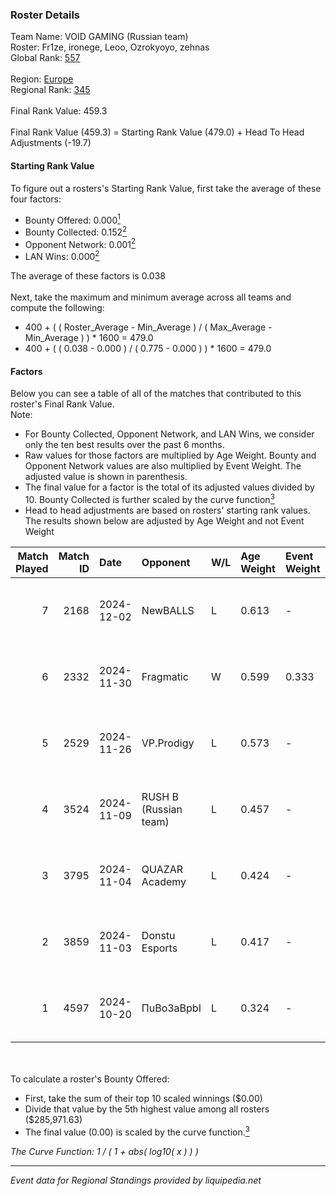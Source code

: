 ### Roster Details<br />
Team Name: VOID GAMING (Russian team)<br />
Roster: Fr1ze, ironege, Leoo, Ozrokyoyo, zehnas<br />
Global Rank: [557](../../standings_global_2025_02_28.md)<br />
<br />
Region: [Europe]( ../../standings_europe_2025_02_28.md)<br />
Regional Rank: [345]( ../../standings_europe_2025_02_28.md)<br />
<br />
Final Rank Value:  459.3<br />
<br />
Final Rank Value (459.3) = Starting Rank Value (479.0) + Head To Head Adjustments (-19.7)<br />

#### Starting Rank Value<br />
To figure out a rosters's Starting Rank Value, first take the average of these four factors:<br />
- Bounty Offered: 0.000[<sup>1</sup>](#table2)
- Bounty Collected: 0.152[<sup>2</sup>](#table1)
- Opponent Network: 0.001[<sup>2</sup>](#table1)
- LAN Wins: 0.000[<sup>2</sup>](#table1)

The average of these factors is 0.038<br />
<br />
Next, take the maximum and minimum average across all teams and compute the following:<br />
- 400 + ( ( Roster_Average - Min_Average ) / ( Max_Average - Min_Average ) ) * 1600 = 479.0
- 400 + ( ( 0.038 - 0.000 ) / ( 0.775 - 0.000 ) ) * 1600 = 479.0


#### Factors<br />
Below you can see a table of all of the matches that contributed to this roster's Final Rank Value.<br />
Note:<br />

- For Bounty Collected, Opponent Network, and LAN Wins, we consider only the ten best results over the past 6 months.
- Raw values for those factors are multiplied by Age Weight. Bounty and Opponent Network values are also multiplied by Event Weight. The adjusted value is shown in parenthesis.
- The final value for a factor is the total of its adjusted values divided by 10. Bounty Collected is further scaled by the curve function[<sup>3</sup>](#curveFunction)
- Head to head adjustments are based on rosters' starting rank values. The results shown below are adjusted by Age Weight and not Event Weight
<span id="table1"></span><br />


| Match Played | Match ID | Date       | Opponent              | W/L | Age Weight | Event Weight | Bounty Collected | Opponent Network | LAN Wins  | H2H Adj. | Roster                                  |
| -: | -: | :- | :- | :- | :- | :- | :- | :- | :- | -: | :- |
|            7 |     2168 | 2024-12-02 | NewBALLS              | L   | 0.613      | -            | -                | -                | -         |    -4.83 | Fr1ze, ironege, Leoo, Ozrokyoyo, zehnas |
|            6 |     2332 | 2024-11-30 | Fragmatic             | W   | 0.599      | 0.333        | 0.000 (0.000)    | 0.075 (0.015)    | 0 (0.000) |    12.15 | Fr1ze, ironege, Leoo, Ozrokyoyo, zehnas |
|            5 |     2529 | 2024-11-26 | VP.Prodigy            | L   | 0.573      | -            | -                | -                | -         |    -5.99 | Fr1ze, ironege, Leoo, Ozrokyoyo, zehnas |
|            4 |     3524 | 2024-11-09 | RUSH B (Russian team) | L   | 0.457      | -            | -                | -                | -         |    -0.87 | Fr1ze, ironege, Leoo, Ozrokyoyo, zehnas |
|            3 |     3795 | 2024-11-04 | QUAZAR Academy        | L   | 0.424      | -            | -                | -                | -         |    -7.84 | Fr1ze, ironege, Leoo, Ozrokyoyo, zehnas |
|            2 |     3859 | 2024-11-03 | Donstu Esports        | L   | 0.417      | -            | -                | -                | -         |    -6.12 | Fr1ze, ironege, Leoo, Ozrokyoyo, zehnas |
|            1 |     4597 | 2024-10-20 | ПuBo3aBpbI            | L   | 0.324      | -            | -                | -                | -         |    -6.18 | Fr1ze, ironege, Leoo, Ozrokyoyo, zehnas |

<br />
<span id="table2"></span><br />
To calculate a roster's Bounty Offered:<br />

- First, take the sum of their top 10 scaled winnings ($0.00)
- Divide that value by the 5th highest value among all rosters ($285,971.63)
- The final value (0.00) is scaled by the curve function.[<sup>3</sup>](#curveFunction)

<span id="curveFunction"></span>_The Curve Function: 1 / ( 1 + abs( log10( x ) ) )_<br />

---
_Event data for Regional Standings provided by liquipedia.net_<br />
